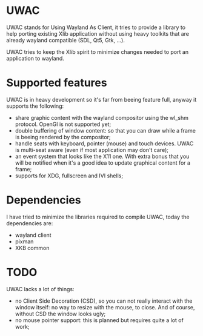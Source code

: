 UWAC
====

UWAC stands for Using Wayland As Client, it tries to provide a library to help porting existing 
Xlib application without using heavy toolkits that are already wayland compatible (SDL, Qt5, Gtk, ...).

UWAC tries to keep the Xlib spirit to minimize changes needed to port an application to wayland.


# Supported features

UWAC is in heavy development so it's far from beeing feature full, anyway it supports the following:

* share graphic content with the wayland compositor using the wl_shm protocol. OpenGl
is not supported yet;
* double buffering of window content: so that you can draw while a frame is beeing rendered
by the compositor;
* handle seats with keyboard, pointer (mouse) and touch devices. UWAC is multi-seat aware (even if
most application may don't care);
* an event system that looks like the X11 one. With extra bonus that you will be notified when it's a good idea to 
update graphical content for a frame;
* supports for XDG, fullscreen and IVI shells;

# Dependencies

I have tried to minimize the libraries required to compile UWAC, today the dependencies are:

* wayland client
* pixman
* XKB common

# TODO

UWAC lacks a lot of things:

* no Client Side Decoration (CSD), so you can not really interact with the window
itself: no way to resize with the mouse, to close. And of course, without CSD the
window looks ugly;
* no mouse pointer support: this is planned but requires quite a lot of work;


